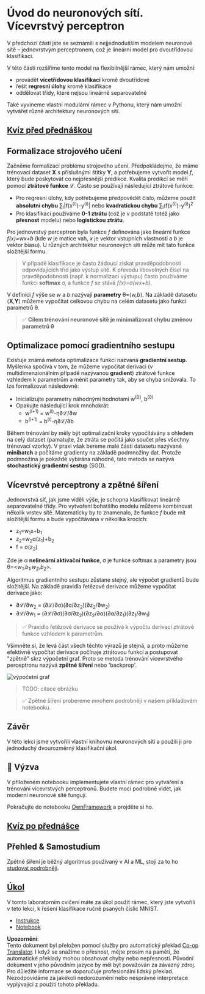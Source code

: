<!--
CO_OP_TRANSLATOR_METADATA:
{
  "original_hash": "186bf7eeab776b36f557357ea56d4751",
  "translation_date": "2025-08-25T23:44:56+00:00",
  "source_file": "lessons/3-NeuralNetworks/04-OwnFramework/README.md",
  "language_code": "cs"
}
-->
# Úvod do neuronových sítí. Vícevrstvý perceptron

V předchozí části jste se seznámili s nejjednodušším modelem neuronové sítě – jednovrstvým perceptronem, což je lineární model pro dvoutřídovou klasifikaci.

V této části rozšíříme tento model na flexibilnější rámec, který nám umožní:

* provádět **vícetřídovou klasifikaci** kromě dvoutřídové
* řešit **regresní úlohy** kromě klasifikace
* oddělovat třídy, které nejsou lineárně separovatelné

Také vyvineme vlastní modulární rámec v Pythonu, který nám umožní vytvářet různé architektury neuronových sítí.

## [Kvíz před přednáškou](https://ff-quizzes.netlify.app/en/ai/quiz/7)

## Formalizace strojového učení

Začněme formalizací problému strojového učení. Předpokládejme, že máme trénovací dataset **X** s příslušnými štítky **Y**, a potřebujeme vytvořit model *f*, který bude poskytovat co nejpřesnější predikce. Kvalita predikcí se měří pomocí **ztrátové funkce** ℒ. Často se používají následující ztrátové funkce:

* Pro regresní úlohy, kdy potřebujeme předpovědět číslo, můžeme použít **absolutní chybu** ∑<sub>i</sub>|f(x<sup>(i)</sup>)-y<sup>(i)</sup>| nebo **kvadratickou chybu** ∑<sub>i</sub>(f(x<sup>(i)</sup>)-y<sup>(i)</sup>)<sup>2</sup>
* Pro klasifikaci používáme **0-1 ztrátu** (což je v podstatě totéž jako **přesnost** modelu) nebo **logistickou ztrátu**.

Pro jednovrstvý perceptron byla funkce *f* definována jako lineární funkce *f(x)=wx+b* (kde *w* je matice vah, *x* je vektor vstupních vlastností a *b* je vektor biasu). U různých architektur neuronových sítí může mít tato funkce složitější formu.

> V případě klasifikace je často žádoucí získat pravděpodobnosti odpovídajících tříd jako výstup sítě. K převodu libovolných čísel na pravděpodobnosti (např. k normalizaci výstupu) často používáme funkci **softmax** σ, a funkce *f* se stává *f(x)=σ(wx+b)*.

V definici *f* výše se *w* a *b* nazývají **parametry** θ=⟨*w,b*⟩. Na základě datasetu ⟨**X**,**Y**⟩ můžeme vypočítat celkovou chybu na celém datasetu jako funkci parametrů θ.

> ✅ **Cílem trénování neuronové sítě je minimalizovat chybu změnou parametrů θ**

## Optimalizace pomocí gradientního sestupu

Existuje známá metoda optimalizace funkcí nazvaná **gradientní sestup**. Myšlenka spočívá v tom, že můžeme vypočítat derivaci (v multidimenzionálním případě nazývanou **gradient**) ztrátové funkce vzhledem k parametrům a měnit parametry tak, aby se chyba snižovala. To lze formalizovat následovně:

* Inicializujte parametry náhodnými hodnotami w<sup>(0)</sup>, b<sup>(0)</sup>
* Opakujte následující krok mnohokrát:
    - w<sup>(i+1)</sup> = w<sup>(i)</sup>-η∂ℒ/∂w
    - b<sup>(i+1)</sup> = b<sup>(i)</sup>-η∂ℒ/∂b

Během trénování by měly být optimalizační kroky vypočítávány s ohledem na celý dataset (pamatujte, že ztráta se počítá jako součet přes všechny trénovací vzorky). V praxi však bereme malé části datasetu nazývané **minibatch** a počítáme gradienty na základě podmnožiny dat. Protože podmnožina je pokaždé vybírána náhodně, tato metoda se nazývá **stochastický gradientní sestup** (SGD).

## Vícevrstvé perceptrony a zpětné šíření

Jednovrstvá síť, jak jsme viděli výše, je schopna klasifikovat lineárně separovatelné třídy. Pro vytvoření bohatšího modelu můžeme kombinovat několik vrstev sítě. Matematicky by to znamenalo, že funkce *f* bude mít složitější formu a bude vypočítávána v několika krocích:
* z<sub>1</sub>=w<sub>1</sub>x+b<sub>1</sub>
* z<sub>2</sub>=w<sub>2</sub>α(z<sub>1</sub>)+b<sub>2</sub>
* f = σ(z<sub>2</sub>)

Zde je α **nelineární aktivační funkce**, σ je funkce softmax a parametry jsou θ=<*w<sub>1</sub>,b<sub>1</sub>,w<sub>2</sub>,b<sub>2</sub>*>.

Algoritmus gradientního sestupu zůstane stejný, ale výpočet gradientů bude složitější. Na základě pravidla řetězové derivace můžeme vypočítat derivace jako:

* ∂ℒ/∂w<sub>2</sub> = (∂ℒ/∂σ)(∂σ/∂z<sub>2</sub>)(∂z<sub>2</sub>/∂w<sub>2</sub>)
* ∂ℒ/∂w<sub>1</sub> = (∂ℒ/∂σ)(∂σ/∂z<sub>2</sub>)(∂z<sub>2</sub>/∂α)(∂α/∂z<sub>1</sub>)(∂z<sub>1</sub>/∂w<sub>1</sub>)

> ✅ Pravidlo řetězové derivace se používá k výpočtu derivací ztrátové funkce vzhledem k parametrům.

Všimněte si, že levá část všech těchto výrazů je stejná, a proto můžeme efektivně vypočítat derivace počínaje ztrátovou funkcí a postupovat "zpětně" skrz výpočetní graf. Proto se metoda trénování vícevrstvého perceptronu nazývá **zpětné šíření** nebo 'backprop'.

<img alt="výpočetní graf" src="images/ComputeGraphGrad.png"/>

> TODO: citace obrázku

> ✅ Zpětné šíření probereme mnohem podrobněji v našem příkladovém notebooku.  

## Závěr

V této lekci jsme vytvořili vlastní knihovnu neuronových sítí a použili ji pro jednoduchý dvourozměrný klasifikační úkol.

## 🚀 Výzva

V přiloženém notebooku implementujete vlastní rámec pro vytváření a trénování vícevrstvých perceptronů. Budete moci podrobně vidět, jak moderní neuronové sítě fungují.

Pokračujte do notebooku [OwnFramework](../../../../../lessons/3-NeuralNetworks/04-OwnFramework/OwnFramework.ipynb) a projděte si ho.

## [Kvíz po přednášce](https://ff-quizzes.netlify.app/en/ai/quiz/8)

## Přehled & Samostudium

Zpětné šíření je běžný algoritmus používaný v AI a ML, stojí za to ho [studovat podrobněji](https://wikipedia.org/wiki/Backpropagation).

## [Úkol](lab/README.md)

V tomto laboratorním cvičení máte za úkol použít rámec, který jste vytvořili v této lekci, k řešení klasifikace ručně psaných číslic MNIST.

* [Instrukce](lab/README.md)
* [Notebook](../../../../../lessons/3-NeuralNetworks/04-OwnFramework/lab/MyFW_MNIST.ipynb)

**Upozornění**:  
Tento dokument byl přeložen pomocí služby pro automatický překlad [Co-op Translator](https://github.com/Azure/co-op-translator). I když se snažíme o přesnost, mějte prosím na paměti, že automatické překlady mohou obsahovat chyby nebo nepřesnosti. Původní dokument v jeho původním jazyce by měl být považován za závazný zdroj. Pro důležité informace se doporučuje profesionální lidský překlad. Nezodpovídáme za jakékoli nedorozumění nebo nesprávné interpretace vyplývající z použití tohoto překladu.